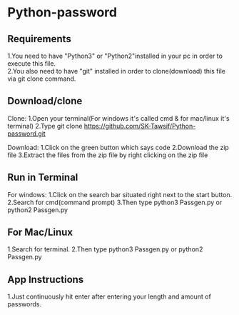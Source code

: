 # Python-password
Requirements
-------------
1.You need to have "Python3" or "Python2"installed in your pc in order to execute this file.<br>
2.You also need to have "git" installed in order to clone(download) this file via git clone command.

Download/clone
-------------
Clone:
1.Open your terminal(For windows it's called cmd & for mac/linux it's terminal)
2.Type git clone https://github.com/SK-Tawsif/Python-password.git

Download:
1.Click on the green button which says code
2.Download the zip file
3.Extract the files from the zip file by right clicking on the zip file

Run in Terminal
----------------
For windows:
1.Click on the search bar situated right next to the start button.
2.Search for cmd(command prompt)
3.Then type python3 Passgen.py or python2 Passgen.py

For Mac/Linux
--------------
1.Search for terminal.
2.Then type python3 Passgen.py or python2 Passgen.py

App Instructions
-----------------
1.Just continuously hit enter after entering your length and amount of passwords.
